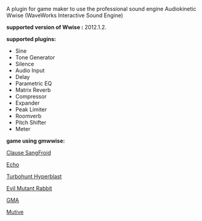 A plugin for game maker to use the professional sound engine Audiokinetic Wwise (WaveWorks Interactive Sound Engine)

**supported version of Wwise :** 2012.1.2.

**supported plugins:**
  * Sine
  * Tone Generator
  * Silence
  * Audio Input
  * Delay
  * Parametric EQ
  * Matrix Reverb
  * Compressor
  * Expander
  * Peak Limiter
  * Roomverb
  * Pitch Shifter
  * Meter



**game using gmwwise:**

[Clause SangFroid](http://www.youtube.com/watch?v=fXNb8G7JwT0)

[Echo](http://www.echo-the-game.com)

[Turbohunt Hyperblast](http://martinbussy.wordpress.com/2011/10/27/turbohunt-hyperblast-2011/)

[Evil Mutant Rabbit](http://martinbussy.wordpress.com/2011/11/27/evil-blind-mutant-rabbit-attack-2011/)

[GMA](http://martinbussy.wordpress.com/2011/09/11/gma-2011/)

[Mutive](http://martinbussy.wordpress.com/2012/04/23/mutive/)